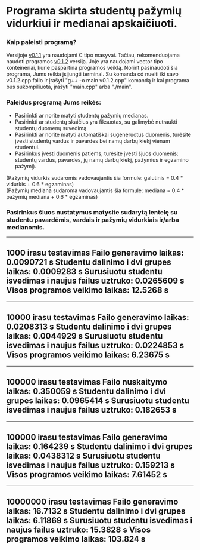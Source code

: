 ```

```

# Programa skirta studentų pažymių vidurkiui ir medianai apskaičiuoti.

### Kaip paleisti programą?<br>
Versijoje [v0.1.1](https://github.com/domastyd/Pazymys/blob/v0.1/v0.1.1.cpp) yra naudojami C tipo masyvai. Tačiau, rekomenduojama naudoti programos [v0.1.2](https://github.com/domastyd/Pazymys/blob/v0.1/v0.1.2.cpp) versiją. Joje yra naudojami vector tipo konteineriai, kurie paspartina programos veiklą. 
Norint pasinaudoti šia programa, Jums reikia įsijungti terminal. Su komanda cd nueiti iki savo v0.1.2.cpp failo ir įrašyti "g++ -o main v0.1.2.cpp" komandą ir kai programa bus sukompiliuota, įrašyti "main.cpp" arba "./main".

### Paleidus programą Jums reikės:<br>
- Pasirinkti ar norite matyti studentų pažymių medianas.
- Pasirinkti ar studentų skaičius yra fiksuotas, su galimybė nutraukti studentų duomenų suvedimą.
- Pasirinkti ar norite matyti automatiškai sugeneruotus duomenis, turėsite įvesti studentų vardus ir pavardes bei namų darbų kiekį vienam studentui.
- Pasirinkus įvesti duomenis patiems, turėsite įvesti šįuos duomenis: studentų vardus, pavardes, jų namų darbų kiekį, pažymius ir egzamino pažymį).

(Pažymių vidurkis sudaromis vadovaujantis šia formule: galutinis = 0.4 * vidurkis + 0.6 * egzaminas)<br>
(Pažymių mediana sudaroma vadovaujantis šia formule: mediana = 0.4 * pažymių mediana + 0.6 * egzaminas)<br>

### Pasirinkus šiuos nustatymus matysite sudarytą lentelę su studentu pavardėmis, vardais ir pažymių vidurkiais ir/arba medianomis.

-------------------------
1000 irasu testavimas
Failo generavimo laikas: 0.0090721 s
Studentu dalinimo i dvi grupes laikas: 0.0009283 s
Surusiuotu studentu isvedimas i naujus failus uztruko: 0.0265609 s
Visos programos veikimo laikas: 12.5268 s
-------------------------
-------------------------
10000 irasu testavimas
Failo generavimo laikas: 0.0208313 s
Studentu dalinimo i dvi grupes laikas: 0.0044929 s
Surusiuotu studentu isvedimas i naujus failus uztruko: 0.0224853 s
Visos programos veikimo laikas: 6.23675 s
-------------------------
-------------------------
100000 irasu testavimas
Failo nuskaitymo laikas: 0.350059 s
Studentu dalinimo i dvi grupes laikas: 0.0965414 s
Surusiuotu studentu isvedimas i naujus failus uztruko: 0.182653 s
-------------------------
-------------------------
100000 irasu testavimas
Failo generavimo laikas: 0.164239 s
Studentu dalinimo i dvi grupes laikas: 0.0438312 s
Surusiuotu studentu isvedimas i naujus failus uztruko: 0.159213 s
Visos programos veikimo laikas: 7.61452 s
-------------------------
-------------------------
10000000 irasu testavimas
Failo generavimo laikas: 16.7132 s
Studentu dalinimo i dvi grupes laikas: 6.11869 s
Surusiuotu studentu isvedimas i naujus failus uztruko: 15.3828 s
Visos programos veikimo laikas: 103.824 s
-------------------------
